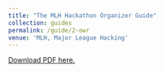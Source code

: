 ```yaml
---
title: "The MLH Hackathon Organizer Guide"
collection: guides
permalink: /guide/2-owr
venue: 'MLH, Major League Hacking'
---
```

[Download PDF here.](https://guide.mlh.io)
